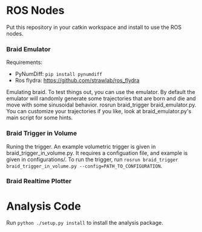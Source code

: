 # ROS Nodes

Put this repository in your catkin workspace and install to use the ROS nodes.

### Braid Emulator

Requirements:
* PyNumDiff: `pip install pynumdiff`
* Ros flydra: https://github.com/strawlab/ros_flydra

Emulating braid. To test things out, you can use the emulator. By default the emulator will randomly generate some trajectories that are born and die and move with some sinusoidal behavior. rosrun braid_trigger braid_emulator.py. You can customize your trajectories if you like, look at braid_emulator.py's main script for some hints.

### Braid Trigger in Volume

Runing the trigger. An example volumetric trigger is given in braid_trigger_in_volume.py. It requires a configuation file, and example is given in configurations/. To run the trigger, run `rosrun braid_trigger braid_trigger_in_volume.py --config=PATH_TO_CONFIGURATION`.

### Braid Realtime Plotter

# Analysis Code

Run `python ./setup.py install` to install the analysis package.